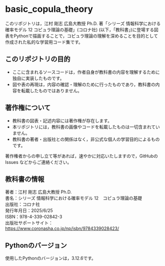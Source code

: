 # basic_copula_theory

このリポジトリは，江村 剛志 広島大教授 Ph.D. 著「シリーズ 情報科学における確率モデル 12 コピュラ理論の基礎」(コロナ社) (以下，「教科書」)に登場する図表をPythonで描画することで，コピュラ理論の理解を深めることを目的として作成された私的な学習用コード集です。

## このリポジトリの目的

- ここに含まれるソースコードは，作者自身が教科書の内容を理解するために独自に実装したものです。
- 図や表の再現は，内容の確認・理解のために行ったものであり，教科書の内容を転載したものではありません。

## 著作権について

- 教科書の図表・記述内容には著作権が存在します。
- 本リポジトリには，教科書の画像やコードを転載したものは一切含まれていません。
- 教科書の著者・出版社との関係はなく，非公式な個人の学習目的によるものです。

著作権者からの申し立て等があれば，速やかに対応いたしますので，GitHubの Issues などからご連絡ください。

## 教科書の情報
著者：江村 剛志 広島大教授 Ph.D. <br>
書名：シリーズ 情報科学における確率モデル 12　コピュラ理論の基礎 <br>
出版社：コロナ社 <br>
発行年月日：2025/6/25 <br>
ISBN：978-4-339-02842-3 <br>
出版社サポートサイト：https://www.coronasha.co.jp/np/isbn/9784339028423/ <br>


## Pythonのバージョン
使用したPythonのバージョンは，3.12.6です。
